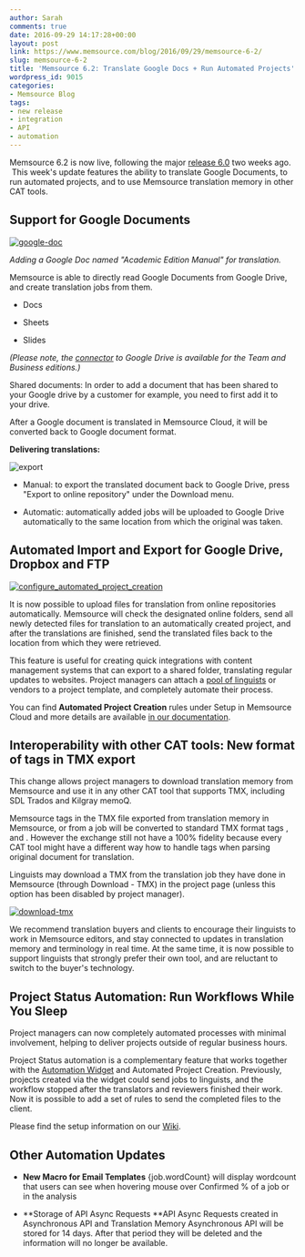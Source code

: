 ```yaml
---
author: Sarah
comments: true
date: 2016-09-29 14:17:28+00:00
layout: post
link: https://www.memsource.com/blog/2016/09/29/memsource-6-2/
slug: memsource-6-2
title: 'Memsource 6.2: Translate Google Docs + Run Automated Projects'
wordpress_id: 9015
categories:
- Memsource Blog
tags:
- new release
- integration
- API
- automation
---
```


Memsource 6.2 is now live, following the major [release 6.0](/memsource-6-0/) two weeks ago.  This week's update features the ability to translate Google Documents, to run automated projects, and to use Memsource translation memory in other CAT tools.
<!-- more -->


## Support for Google Documents


[![google-doc](/wp-content/uploads/2016/09/google-doc-1024x731.png)](/wp-content/uploads/2016/09/google-doc.png)

_Adding a Google Doc named "Academic Edition Manual" for translation._

Memsource is able to directly read Google Documents from Google Drive, and create translation jobs from them.



 	
  * Docs

 	
  * Sheets

 	
  * Slides


_(Please note, the [connector](http://wiki.memsource.com/wiki/Connectors) to Google Drive is available for the Team and Business editions.)_

Shared documents: In order to add a document that has been shared to your Google drive by a customer for example, you need to first add it to your drive.

After a Google document is translated in Memsource Cloud, it will be converted back to Google document format.

**Delivering translations:**

![export](/wp-content/uploads/2016/09/export.png)



 	
  * Manual: to export the translated document back to Google Drive, press "Export to online repository" under the Download menu.

 	
  * Automatic: automatically added jobs will be uploaded to Google Drive automatically to the same location from which the original was taken.




## Automated Import and Export for Google Drive, Dropbox and FTP


[![configure_automated_project_creation](/wp-content/uploads/2016/09/Configure_Automated_Project_Creation.png)](/wp-content/uploads/2016/09/Configure_Automated_Project_Creation.png)

It is now possible to upload files for translation from online repositories automatically. Memsource will check the designated online folders, send all newly detected files for translation to an automatically created project, and after the translations are finished, send the translated files back to the location from which they were retrieved.

This feature is useful for creating quick integrations with content management systems that can export to a shared folder, translating regular updates to websites. Project managers can attach a [pool of linguists](/more-automation-memsource-cloud-5-0/) or vendors to a project template, and completely automate their process.

You can find **Automated Project Creation** rules under Setup in Memsource Cloud and more details are available [in our documentation](http://wiki.memsource.com/wiki/Automated_Project_Creation).


## Interoperability with other CAT tools: New format of tags in TMX export


This change allows project managers to download translation memory from Memsource and use it in any other CAT tool that supports TMX, including SDL Trados and Kilgray memoQ.

Memsource tags in the TMX file exported from translation memory in Memsource, or from a job will be converted to standard TMX format tags <bpt>, <ept> and <ph>. However the exchange still not have a 100% fidelity because every CAT tool might have a different way how to handle tags when parsing original document for translation.

Linguists may download a TMX from the translation job they have done in Memsource (through Download - TMX) in the project page (unless this option has been disabled by project manager).

[![download-tmx](/wp-content/uploads/2016/09/Download-TMX.png)](/wp-content/uploads/2016/09/Download-TMX.png)

We recommend translation buyers and clients to encourage their linguists to work in Memsource editors, and stay connected to updates in translation memory and terminology in real time. At the same time, it is now possible to support linguists that strongly prefer their own tool, and are reluctant to switch to the buyer's technology.


## Project Status Automation: Run Workflows While You Sleep


Project managers can now completely automated processes with minimal involvement, helping to deliver projects outside of regular business hours.

Project Status automation is a complementary feature that works together with the [Automation Widget](https://www.youtube.com/watch?v=uTTDOksuvlI) and Automated Project Creation. Previously, projects created via the widget could send jobs to linguists, and the workflow stopped after the translators and reviewers finished their work. Now it is possible to add a set of rules to send the completed files to the client.

Please find the setup information on our [Wiki](http://wiki.memsource.com/wiki/Memsource_Cloud_User_Manual#Project_Status_Automation).


## Other Automation Updates





 	
  * **New Macro for Email Templates**
{job.wordCount} will display wordcount that users can see when hovering mouse over Confirmed % of a job or in the analysis

 	
  * **Storage of API Async Requests
**API Async Requests created in Asynchronous API and Translation Memory Asynchronous API will be stored for 14 days. After that period they will be deleted and the information will no longer be available.



